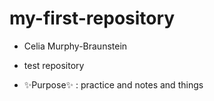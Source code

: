 # my-first-repository
- Celia Murphy-Braunstein

- test repository

- ✨Purpose✨ : practice and notes and things
